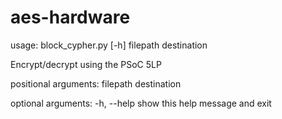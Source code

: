# aes-hardware

usage: block_cypher.py [-h] filepath destination

Encrypt/decrypt using the PSoC 5LP

positional arguments:
  filepath
  destination

optional arguments:
  -h, --help   show this help message and exit

